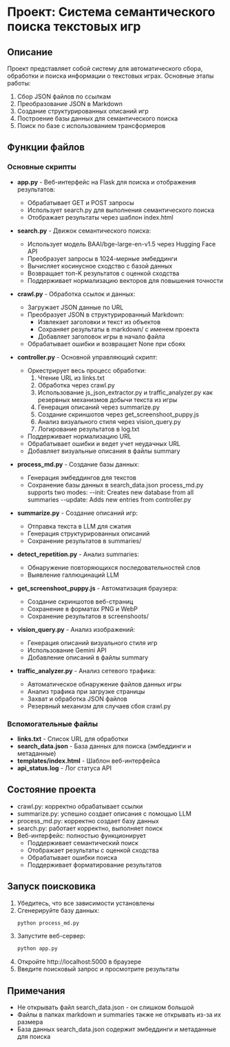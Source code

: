 # Проект: Система семантического поиска текстовых игр

## Описание
Проект представляет собой систему для автоматического сбора, обработки и поиска информации о текстовых играх. Основные этапы работы:
1. Сбор JSON файлов по ссылкам
2. Преобразование JSON в Markdown
3. Создание структурированных описаний игр
4. Построение базы данных для семантического поиска
5. Поиск по базе с использованием трансформеров

## Функции файлов

### Основные скрипты
  
- **app.py** - Веб-интерфейс на Flask для поиска и отображения результатов:
  - Обрабатывает GET и POST запросы
  - Использует search.py для выполнения семантического поиска
  - Отображает результаты через шаблон index.html

- **search.py** - Движок семантического поиска:
  - Использует модель BAAI/bge-large-en-v1.5 через Hugging Face API
  - Преобразует запросы в 1024-мерные эмбеддинги
  - Вычисляет косинусное сходство с базой данных
  - Возвращает топ-K результатов с оценкой сходства
  - Поддерживает нормализацию векторов для повышения точности

- **crawl.py** - Обработка ссылок и данных:
  - Загружает JSON данные по URL
  - Преобразует JSON в структурированный Markdown:
    - Извлекает заголовки и текст из объектов
    - Сохраняет результаты в markdown/ с именем проекта
    - Добавляет заголовок игры в начало файла
  - Обрабатывает ошибки и возвращает None при сбоях

- **controller.py** - Основной управляющий скрипт:
  - Оркестрирует весь процесс обработки:
    1. Чтение URL из links.txt
    2. Обработка через crawl.py
    3. Использование js_json_extractor.py и traffic_analyzer.py как резервных механизмов добычи текста из игры
    4. Генерация описаний через summarize.py
    5. Создание скриншотов через get_screenshoot_puppy.js
    6. Анализ визуального стиля через vision_query.py
    7. Логирование результатов в log.txt
  - Поддерживает нормализацию URL
  - Обрабатывает ошибки и ведет учет неудачных URL
  - Добавляет визуальные описания в файлы summary

- **process_md.py** - Создание базы данных:
  - Генерация эмбеддингов для текстов
  - Сохранение базы данных в search_data.json
  process_md.py supports two modes:
--init: Creates new database from all summaries
--update: Adds new entries from controller.py

- **summarize.py** - Создание описаний игр:
  - Отправка текста в LLM для сжатия
  - Генерация структурированных описаний
  - Сохранение результатов в summaries/

- **detect_repetition.py** - Анализ summaries:
  - Обнаружение повторяющихся последовательностей слов
  - Выявление галлюцинаций LLM

- **get_screenshoot_puppy.js** - Автоматизация браузера:
  - Создание скриншотов веб-страниц
  - Сохранение в форматах PNG и WebP
  - Сохранение результатов в screenshoots/

- **vision_query.py** - Анализ изображений:
  - Генерация описаний визуального стиля игр
  - Использование Gemini API
  - Добавление описаний в файлы summary

- **traffic_analyzer.py** - Анализ сетевого трафика:
  - Автоматическое обнаружение файлов данных игры
  - Анализ трафика при загрузке страницы
  - Захват и обработка JSON файлов
  - Резервный механизм для случаев сбоя crawl.py

### Вспомогательные файлы
- **links.txt** - Список URL для обработки
- **search_data.json** - База данных для поиска (эмбеддинги и метаданные)
- **templates/index.html** - Шаблон веб-интерфейса
- **api_status.log** - Лог статуса API

## Состояние проекта
- crawl.py: корректно обрабатывает ссылки
- summarize.py: успешно создает описания с помощью LLM
- process_md.py: корректно создает базу данных
- search.py: работает корректно, выполняет поиск
- Веб-интерфейс: полностью функционирует
  - Поддерживает семантический поиск
  - Отображает результаты с оценкой сходства
  - Обрабатывает ошибки поиска
  - Поддерживает форматирование результатов

## Запуск поисковика
1. Убедитесь, что все зависимости установлены
2. Сгенерируйте базу данных:
   ```bash
   python process_md.py
   ```
3. Запустите веб-сервер:
   ```bash
   python app.py
   ```
4. Откройте http://localhost:5000 в браузере
5. Введите поисковый запрос и просмотрите результаты

 


## Примечания
- Не открывать файл search_data.json - он слишком большой
- Файлы в папках markdown и summaries также не открывать из-за их размера
- База данных search_data.json содержит эмбеддинги и метаданные для поиска
